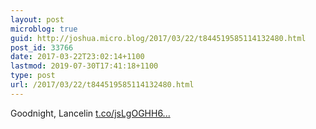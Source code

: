 ```yaml
---
layout: post
microblog: true
guid: http://joshua.micro.blog/2017/03/22/t844519585114132480.html
post_id: 33766
date: 2017-03-22T23:02:14+1100
lastmod: 2019-07-30T17:41:18+1100
type: post
url: /2017/03/22/t844519585114132480.html
---
```

Goodnight, Lancelin [t.co/jsLgOGHH6...](https://t.co/jsLgOGHH6y)
